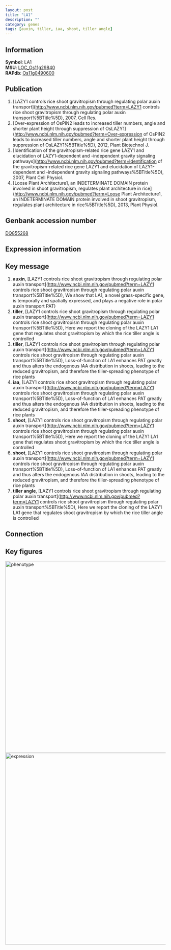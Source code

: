 ```yaml
---
layout: post
title: "LA1"
description: ""
category: genes
tags: [auxin, tiller, iaa, shoot, tiller angle]
---
```


## Information
__Symbol__: LA1  
__MSU__: [LOC_Os11g29840](http://rice.plantbiology.msu.edu/cgi-bin/ORF_infopage.cgi?orf=LOC_Os11g29840)  
__RAPdb__: [Os11g0490600](http://rapdb.dna.affrc.go.jp/viewer/gbrowse_details/irgsp1?name=Os11g0490600)  

## Publication
1. [LAZY1 controls rice shoot gravitropism through regulating polar auxin transport](http://www.ncbi.nlm.nih.gov/pubmed?term=LAZY1 controls rice shoot gravitropism through regulating polar auxin transport%5BTitle%5D), 2007, Cell Res.
2. [Over-expression of OsPIN2 leads to increased tiller numbers, angle and shorter plant height through suppression of OsLAZY1](http://www.ncbi.nlm.nih.gov/pubmed?term=Over-expression of OsPIN2 leads to increased tiller numbers, angle and shorter plant height through suppression of OsLAZY1%5BTitle%5D), 2012, Plant Biotechnol J.
3. [Identification of the gravitropism-related rice gene LAZY1 and elucidation of LAZY1-dependent and -independent gravity signaling pathways](http://www.ncbi.nlm.nih.gov/pubmed?term=Identification of the gravitropism-related rice gene LAZY1 and elucidation of LAZY1-dependent and -independent gravity signaling pathways%5BTitle%5D), 2007, Plant Cell Physiol.
4. [Loose Plant Architecture1, an INDETERMINATE DOMAIN protein involved in shoot gravitropism, regulates plant architecture in rice](http://www.ncbi.nlm.nih.gov/pubmed?term=Loose Plant Architecture1, an INDETERMINATE DOMAIN protein involved in shoot gravitropism, regulates plant architecture in rice%5BTitle%5D), 2013, Plant Physiol.

## Genbank accession number
[DQ855268](http://www.ncbi.nlm.nih.gov/nuccore/DQ855268)  

## Expression information

## Key message
1. __auxin__, [LAZY1 controls rice shoot gravitropism through regulating polar auxin transport](http://www.ncbi.nlm.nih.gov/pubmed?term=LAZY1 controls rice shoot gravitropism through regulating polar auxin transport%5BTitle%5D),  We show that LA1, a novel grass-specific gene, is temporally and spatially expressed, and plays a negative role in polar auxin transport PAT)  
2. __tiller__, [LAZY1 controls rice shoot gravitropism through regulating polar auxin transport](http://www.ncbi.nlm.nih.gov/pubmed?term=LAZY1 controls rice shoot gravitropism through regulating polar auxin transport%5BTitle%5D),  Here we report the cloning of the LAZY1 LA1 gene that regulates shoot gravitropism by which the rice tiller angle is controlled
3. __tiller__, [LAZY1 controls rice shoot gravitropism through regulating polar auxin transport](http://www.ncbi.nlm.nih.gov/pubmed?term=LAZY1 controls rice shoot gravitropism through regulating polar auxin transport%5BTitle%5D),  Loss-of-function of LA1 enhances PAT greatly and thus alters the endogenous IAA distribution in shoots, leading to the reduced gravitropism, and therefore the tiller-spreading phenotype of rice plants
4. __iaa__, [LAZY1 controls rice shoot gravitropism through regulating polar auxin transport](http://www.ncbi.nlm.nih.gov/pubmed?term=LAZY1 controls rice shoot gravitropism through regulating polar auxin transport%5BTitle%5D),  Loss-of-function of LA1 enhances PAT greatly and thus alters the endogenous IAA distribution in shoots, leading to the reduced gravitropism, and therefore the tiller-spreading phenotype of rice plants
5. __shoot__, [LAZY1 controls rice shoot gravitropism through regulating polar auxin transport](http://www.ncbi.nlm.nih.gov/pubmed?term=LAZY1 controls rice shoot gravitropism through regulating polar auxin transport%5BTitle%5D),  Here we report the cloning of the LAZY1 LA1 gene that regulates shoot gravitropism by which the rice tiller angle is controlled
6. __shoot__, [LAZY1 controls rice shoot gravitropism through regulating polar auxin transport](http://www.ncbi.nlm.nih.gov/pubmed?term=LAZY1 controls rice shoot gravitropism through regulating polar auxin transport%5BTitle%5D),  Loss-of-function of LA1 enhances PAT greatly and thus alters the endogenous IAA distribution in shoots, leading to the reduced gravitropism, and therefore the tiller-spreading phenotype of rice plants
7. __tiller angle__, [LAZY1 controls rice shoot gravitropism through regulating polar auxin transport](http://www.ncbi.nlm.nih.gov/pubmed?term=LAZY1 controls rice shoot gravitropism through regulating polar auxin transport%5BTitle%5D),  Here we report the cloning of the LAZY1 LA1 gene that regulates shoot gravitropism by which the rice tiller angle is controlled

## Connection

## Key figures
<img src="http://ricencode.github.io/images/LA1.pheno.png" alt="phenotype"  style="width: 600px;"/>

<img src="http://ricencode.github.io/images/LA1.exp.png" alt="expression"  style="width: 600px;"/>


